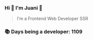 ### Hi 👋 I&#39;m Juani 🦁

> I&#39;m a Frontend Web Developer SSR

### 📚 Days being a developer: 1109

